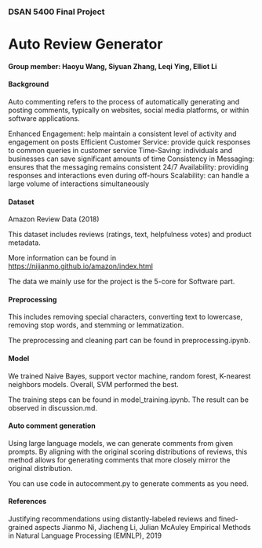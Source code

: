 ### DSAN 5400 Final Project

# Auto Review Generator

#### Group member: Haoyu Wang, Siyuan Zhang, Leqi Ying, Elliot Li

#### Background

Auto commenting refers to the process of automatically generating and posting comments, typically on websites, social media platforms, or within software applications.

Enhanced Engagement: help maintain a consistent level of activity and engagement on posts
Efficient Customer Service: provide quick responses to common queries in customer service
Time-Saving: individuals and businesses can save significant amounts of time
Consistency in Messaging: ensures that the messaging remains consistent
24/7 Availability: providing responses and interactions even during off-hours
Scalability: can handle a large volume of interactions simultaneously

#### Dataset

Amazon Review Data (2018)

This dataset includes reviews (ratings, text, helpfulness votes) and product metadata.

More information can be found in https://nijianmo.github.io/amazon/index.html

The data we mainly use for the project is the 5-core for Software part.

#### Preprocessing

This includes removing special characters, converting text to lowercase, removing stop words, and stemming or lemmatization.

The preprocessing and cleaning part can be found in preprocessing.ipynb.

#### Model

We trained Naive Bayes, support vector machine, random forest, K-nearest neighbors models. Overall, SVM performed the best.

The training steps can be found in model_training.ipynb. The result can be observed in discussion.md.

#### Auto comment generation

Using large language models, we can generate comments from given prompts. By aligning with the original scoring distributions of reviews, this method allows for generating comments that more closely mirror the original distribution.

You can use code in autocomment.py to generate comments as you need.

#### References

Justifying recommendations using distantly-labeled reviews and fined-grained aspects
Jianmo Ni, Jiacheng Li, Julian McAuley
Empirical Methods in Natural Language Processing (EMNLP), 2019

